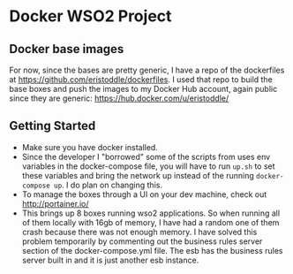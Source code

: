 # Docker WSO2 Project

## Docker base images

For now, since the bases are pretty generic, I have a repo of the dockerfiles at https://github.com/eristoddle/dockerfiles. I used that repo to build the base boxes and push the images to my Docker Hub account, again public since they are generic: https://hub.docker.com/u/eristoddle/

## Getting Started

- Make sure you have docker installed.
- Since the developer I "borrowed" some of the scripts from uses env variables in the docker-compose file, you will have to run `up.sh` to set these variables and bring the network up instead of the running `docker-compose up`. I do plan on changing this.
- To manage the boxes through a UI on your dev machine, check out http://portainer.io/
- This brings up 8 boxes running wso2 applications. So when running all of them locally with 16gb of memory, I have had a random one of them crash because there was not enough memory. I have solved this problem temporarily by commenting out the business rules server section of the docker-compose.yml file. The esb has the business rules server built in and it is just another esb instance.
